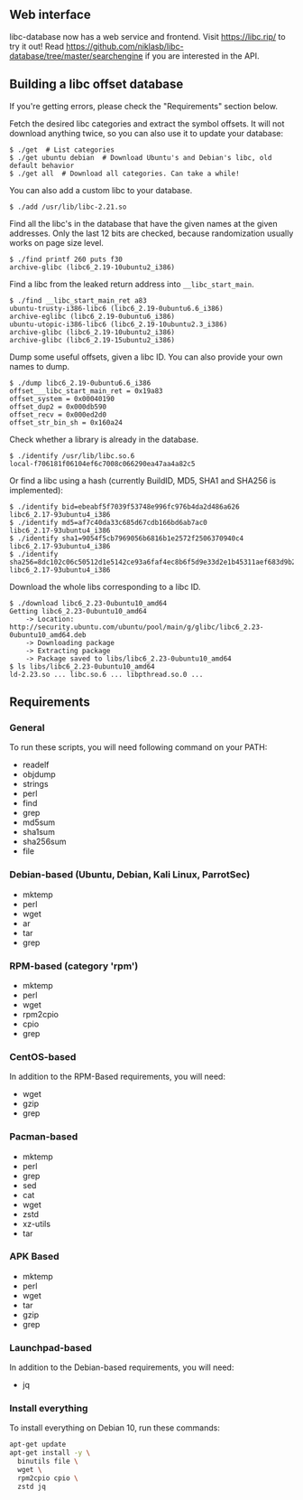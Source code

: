 ## Web interface

libc-database now has a web service and frontend. Visit https://libc.rip/ to
try it out! Read https://github.com/niklasb/libc-database/tree/master/searchengine
if you are interested in the API.


## Building a libc offset database

If you're getting errors, please check the "Requirements" section below.

Fetch the desired libc categories and extract the symbol offsets.
It will not download anything twice, so you can also use it to update your
database:

    $ ./get  # List categories
    $ ./get ubuntu debian  # Download Ubuntu's and Debian's libc, old default behavior
    $ ./get all  # Download all categories. Can take a while!

You can also add a custom libc to your database.

    $ ./add /usr/lib/libc-2.21.so

Find all the libc's in the database that have the given names at the given
addresses. Only the last 12 bits are checked, because randomization usually
works on page size level.

    $ ./find printf 260 puts f30
    archive-glibc (libc6_2.19-10ubuntu2_i386)

Find a libc from the leaked return address into `__libc_start_main`.

    $ ./find __libc_start_main_ret a83
    ubuntu-trusty-i386-libc6 (libc6_2.19-0ubuntu6.6_i386)
    archive-eglibc (libc6_2.19-0ubuntu6_i386)
    ubuntu-utopic-i386-libc6 (libc6_2.19-10ubuntu2.3_i386)
    archive-glibc (libc6_2.19-10ubuntu2_i386)
    archive-glibc (libc6_2.19-15ubuntu2_i386)

Dump some useful offsets, given a libc ID. You can also provide your own names
to dump.

    $ ./dump libc6_2.19-0ubuntu6.6_i386
    offset___libc_start_main_ret = 0x19a83
    offset_system = 0x00040190
    offset_dup2 = 0x000db590
    offset_recv = 0x000ed2d0
    offset_str_bin_sh = 0x160a24

Check whether a library is already in the database.

    $ ./identify /usr/lib/libc.so.6
    local-f706181f06104ef6c7008c066290ea47aa4a82c5

Or find a libc using a hash (currently BuildID, MD5, SHA1 and SHA256 is
implemented):

    $ ./identify bid=ebeabf5f7039f53748e996fc976b4da2d486a626
    libc6_2.17-93ubuntu4_i386
    $ ./identify md5=af7c40da33c685d67cdb166bd6ab7ac0
    libc6_2.17-93ubuntu4_i386
    $ ./identify sha1=9054f5cb7969056b6816b1e2572f2506370940c4
    libc6_2.17-93ubuntu4_i386
    $ ./identify sha256=8dc102c06c50512d1e5142ce93a6faf4ec8b6f5d9e33d2e1b45311aef683d9b2
    libc6_2.17-93ubuntu4_i386

Download the whole libs corresponding to a libc ID.

    $ ./download libc6_2.23-0ubuntu10_amd64
    Getting libc6_2.23-0ubuntu10_amd64
        -> Location: http://security.ubuntu.com/ubuntu/pool/main/g/glibc/libc6_2.23-0ubuntu10_amd64.deb
        -> Downloading package
        -> Extracting package
        -> Package saved to libs/libc6_2.23-0ubuntu10_amd64
    $ ls libs/libc6_2.23-0ubuntu10_amd64
    ld-2.23.so ... libc.so.6 ... libpthread.so.0 ...


## Requirements

### General

To run these scripts, you will need following command on your PATH:

* readelf
* objdump
* strings
* perl
* find
* grep
* md5sum
* sha1sum
* sha256sum
* file


### Debian-based (Ubuntu, Debian, Kali Linux, ParrotSec)

* mktemp
* perl
* wget
* ar
* tar
* grep


### RPM-based (category 'rpm')

* mktemp
* perl
* wget
* rpm2cpio
* cpio
* grep


### CentOS-based

In addition to the RPM-Based requirements, you will need:

* wget
* gzip
* grep


### Pacman-based

* mktemp
* perl
* grep
* sed
* cat
* wget
* zstd
* xz-utils
* tar


### APK Based

* mktemp
* perl
* wget
* tar
* gzip
* grep


### Launchpad-based

In addition to the Debian-based requirements, you will need:

* jq


### Install everything

To install everything on Debian 10, run these commands:

```sh
apt-get update
apt-get install -y \
  binutils file \
  wget \
  rpm2cpio cpio \
  zstd jq
```



